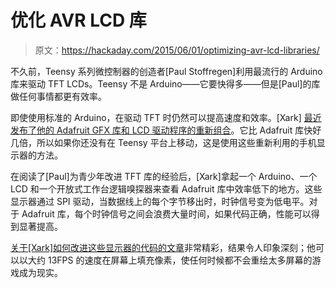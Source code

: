 # 优化 AVR LCD 库

> 原文：<https://hackaday.com/2015/06/01/optimizing-avr-lcd-libraries/>

不久前，Teensy 系列微控制器的创造者[Paul Stoffregen]利用最流行的 Arduino 库来驱动 TFT LCDs。Teensy 不是 Arduino——它要快得多——但是[Paul]的库做任何事情都更有效率。

即使使用标准的 Arduino，在驱动 TFT 时仍然可以提高速度和效率。[Xark] [最近发布了他的 Adafruit GFX 库和 LCD 驱动程序的重新组合](https://hackaday.io/project/6038-pdqgfx-optimzed-avr-lcd-graphics)。它比 Adafruit 库快好几倍，所以如果你还没有在 Teensy 平台上移动，这是使用这些重新利用的手机显示器的方法。

在阅读了[Paul]为青少年改进 TFT 库的经验后，[Xark]拿起一个 Arduino、一个 LCD 和一个开放式工作台逻辑嗅探器来查看 Adafruit 库中效率低下的地方。这些显示器通过 SPI 驱动，当数据线上的每个字节移出时，时钟信号变为低电平。对于 Adafruit 库，每个时钟信号之间会浪费大量时间，如果代码正确，性能可以得到显著提高。

[关于[Xark]如何改进这些显示器的代码的文章](https://hackaday.io/post/18729)非常精彩，结果令人印象深刻；他可以以大约 13FPS 的速度在屏幕上填充像素，使任何时候都不会重绘太多屏幕的游戏成为现实。